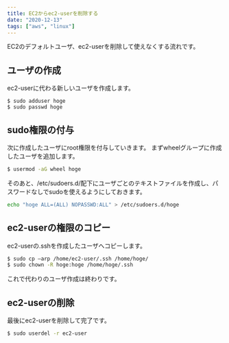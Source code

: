 ```yaml
---
title: EC2からec2-userを削除する
date: "2020-12-13"
tags: ["aws", "linux"]
---
```


EC2のデフォルトユーザ、ec2-userを削除して使えなくする流れです。

## ユーザの作成

ec2-userに代わる新しいユーザを作成します。

```
$ sudo adduser hoge
$ sudo passwd hoge
```

## sudo権限の付与

次に作成したユーザにroot権限を付与していきます。
まずwheelグループに作成したユーザを追加します。

```bash
$ usermod -aG wheel hoge
```

そのあと、/etc/sudoers.d/配下にユーザごとのテキストファイルを作成し、パスワードなしでsudoを使えるようにしておきます。

```bash
echo "hoge ALL=(ALL) NOPASSWD:ALL" > /etc/sudoers.d/hoge
```
## ec2-userの権限のコピー

ec2-userの.sshを作成したユーザへコピーします。

```bash
$ sudo cp –arp /home/ec2-user/.ssh /home/hoge/
$ sudo chown -R hoge:hoge /home/hoge/.ssh
```

これで代わりのユーザ作成は終わりです。

## ec2-userの削除

最後にec2-userを削除して完了です。

```bash
$ sudo userdel -r ec2-user
```
